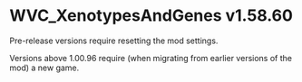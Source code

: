 # WVC_XenotypesAndGenes v1.58.60
 
Pre-release versions require resetting the mod settings.

Versions above 1.00.96 require (when migrating from earlier versions of the mod) a new game.